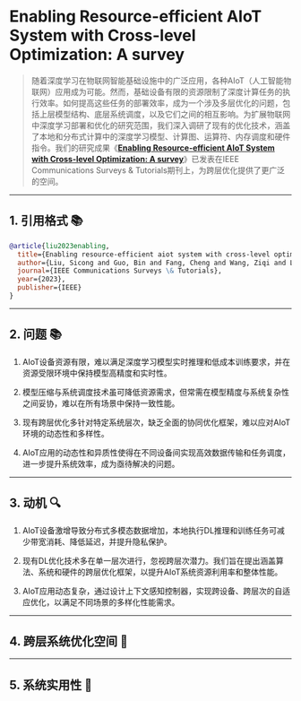 # Enabling Resource-efficient AIoT System with Cross-level Optimization: A survey

> 随着深度学习在物联网智能基础设施中的广泛应用，各种AIoT（人工智能物联网）应用成为可能。然而，基础设备有限的资源限制了深度计算任务的执行效率。如何提高这些任务的部署效率，成为一个涉及多层优化的问题，包括上层模型结构、底层系统调度，以及它们之间的相互影响。为扩展物联网中深度学习部署和优化的研究范围，我们深入调研了现有的优化技术，涵盖了本地和分布式计算中的深度学习模型、计算图、运算符、内存调度和硬件指令。我们的研究成果《**[Enabling Resource-efficient AIoT System with Cross-level Optimization: A survey](https://ieeexplore.ieee.org/document/10265028)**》已发表在IEEE Communications Surveys & Tutorials期刊上，为跨层优化提供了更广泛的空间。

---

## 1. 引用格式 📚

```bibtex
@article{liu2023enabling,
  title={Enabling resource-efficient aiot system with cross-level optimization: A survey},
  author={Liu, Sicong and Guo, Bin and Fang, Cheng and Wang, Ziqi and Luo, Shiyan and Zhou, Zimu and Yu, Zhiwen},
  journal={IEEE Communications Surveys \& Tutorials},
  year={2023},
  publisher={IEEE}
}
```

---

## 2. 问题 📚

1. AIoT设备资源有限，难以满足深度学习模型实时推理和低成本训练要求，并在资源受限环境中保持模型高精度和实时性。

2. 模型压缩与系统调度技术虽可降低资源需求，但常需在模型精度与系统复杂性之间妥协，难以在所有场景中保持一致性能。

3. 现有跨层优化多针对特定系统层次，缺乏全面的协同优化框架，难以应对AIoT环境的动态性和多样性。

4. AIoT应用的动态性和异质性使得在不同设备间实现高效数据传输和任务调度，进一步提升系统效率，成为亟待解决的问题。
---

## 3. 动机 🔍

1. AIoT设备激增导致分布式多模态数据增加，本地执行DL推理和训练任务可减少带宽消耗、降低延迟，并提升隐私保护。

2. 现有DL优化技术多在单一层次进行，忽视跨层次潜力。我们旨在提出涵盖算法、系统和硬件的跨层优化框架，以提升AIoT系统资源利用率和整体性能。

3. AIoT应用动态复杂，通过设计上下文感知控制器，实现跨设备、跨层次的自适应优化，以满足不同场景的多样化性能需求。

---

## 4. 跨层系统优化空间 🚀

---

## 5. 系统实用性 🔧




